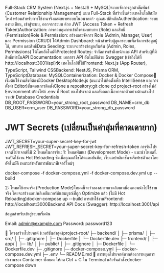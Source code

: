 Full-Stack CRM System (Next.js + NestJS + MySQL)ระบบจัดการลูกค้าสัมพันธ์ (Customer Relationship Management) แบบ Full-Stack ที่สร้างขึ้นด้วยเทคโนโลยีสมัยใหม่ พร้อมสำหรับการใช้งานจริงและขยายระบบในอนาคต✨ คุณสมบัติหลักAuthentication: ระบบลงทะเบียน, เข้าสู่ระบบ, ออกจากระบบ ด้วย JWT (Access Token + Refresh Token)Authorization: การควบคุมการเข้าถึงตามบทบาท (Role) และสิทธิ์ (Permission)Role & Permission: สร้างและจัดการ Role (Admin, Manager, User) และ Permission (CRUD) ได้Admin Dashboard: หน้าสำหรับผู้ดูแลระบบเพื่อจัดการข้อมูลผู้ใช้, บทบาท และสิทธิ์Data Seeding: ระบบจะสร้างข้อมูลเริ่มต้น (Admin, Roles, Permissions) ให้โดยอัตโนมัติProtected Routes: จำกัดการเข้าถึงหน้าและ API สำหรับผู้ที่มีสิทธิ์เท่านั้นAPI Documentation: เอกสาร API อัตโนมัติด้วย Swagger (เข้าถึงได้ที่ http://localhost:3001/api)🛠️ เทคโนโลยีที่ใช้Frontend: Next.js (App Router), TypeScript, Tailwind CSSBackend: NestJS, Prisma ORM, TypeScriptDatabase: MySQLContainerization: Docker & Docker Compose🚀 เริ่มต้นใช้งานสิ่งที่ต้องมีDocker DesktopNode.js (แนะนำให้ติดตั้งเพื่อ IntelliSense และการตั้งค่า Editor)ขั้นตอนการติดตั้งClone a repository:git clone <your-repository-url>
cd project-root
สร้างไฟล์ Environment:สร้างไฟล์ .env ที่ Root ของโปรเจกต์ และคัดลอกเนื้อหาจากตัวอย่างด้านล่างไปวาง:# Database Credentials
DB_ROOT_PASSWORD=your_strong_root_password
DB_NAME=crm_db
DB_USER=crm_user
DB_PASSWORD=your_strong_db_password

# JWT Secrets (เปลี่ยนเป็นค่าสุ่มที่คาดเดายาก)

JWT_SECRET=your-super-secret-key-for-jwt
JWT_REFRESH_SECRET=your-super-secret-key-for-refresh-token
การรันโปรเจกต์โปรเจกต์นี้มี 2 โหมดในการรัน: 
1: โหมดพัฒนา (Development Mode) - แนะนำโหมดนี้จะเปิดใช้งาน Hot Reloading ซึ่งเมื่อคุณแก้ไขโค้ดและบันทึก, เว็บแอปพลิเคชันจะรีเฟรชตัวเองโดยอัตโนมัติ เหมาะสำหรับการพัฒนาฟีเจอร์ใหม่ๆ 

docker-compose -f docker-compose.yml -f docker-compose.dev.yml up --build


2: โหมดใช้งานจริง (Production Mode)โหมดนี้จะจำลองสภาพแวดล้อมเหมือนตอนนำไปใช้งานจริง โดยจะสร้างแอปพลิเคชันเวอร์ชันสมบูรณ์ที่ถูก Optimize แล้ว (ไม่มี Hot Reloading)docker-compose up --build
การเข้าใช้งานFrontend: http://localhost:3000Backend API Docs (Swagger): http://localhost:3001/api

ข้อมูลสำหรับเข้าสู่ระบบเริ่มต้น

Email: admin@example.com
Password: password123

📂 โครงสร้างโปรเจกต์ (เวอร์ชันล่าสุด)project-root/
├─ backend/
│ ├─ prisma/
│ ├─ src/
│ ├─ .gitignore
│ ├─ Dockerfile
│ └─ Dockerfile.dev
├─ frontend/
│ ├─ app/
│ ├─ lib/
│ ├─ public/
│ ├─ .gitignore
│ ├─ Dockerfile
│ └─ Dockerfile.dev
├─ .gitignore
├─ docker-compose.yml
├─ docker-compose.dev.yml
├─ .env
└─ README.md
🛑 การหยุดโปรเจกต์หากต้องการหยุดการทำงานของ Container ทั้งหมด ให้กด Ctrl + C ใน Terminal แล้วรันคำสั่ง:docker-compose down
